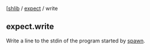 [[shlib][] / [expect][] / write

## expect.write

Write a line to the stdin of the program started by [spawn][].

[spawn]: spawn.md
[expect]: ../expect/__index__.md "expect"
[shlib]: http://github.com/major0/shlib "shlib"
